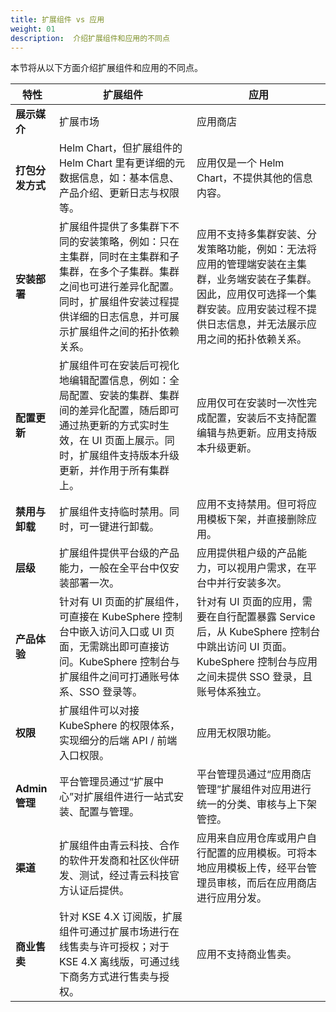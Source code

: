```yaml
---
title: 扩展组件 vs 应用
weight: 01
description:  介绍扩展组件和应用的不同点
---
```



本节将从以下方面介绍扩展组件和应用的不同点。

|特性  | 扩展组件 | 应用
| ------- | ------- | ------- |
|**展示媒介** | 扩展市场 | 应用商店
|**打包分发方式** |Helm Chart，但扩展组件的 Helm Chart 里有更详细的元数据信息，如：基本信息、产品介绍、更新日志与权限等。|应用仅是一个 Helm Chart，不提供其他的信息内容。
|**安装部署**|扩展组件提供了多集群下不同的安装策略，例如：只在主集群，同时在主集群和子集群，在多个子集群。集群之间也可进行差异化配置。同时，扩展组件安装过程提供详细的日志信息，并可展示扩展组件之间的拓扑依赖关系。| 应用不支持多集群安装、分发策略功能，例如：无法将应用的管理端安装在主集群，业务端安装在子集群。因此，应用仅可选择一个集群安装。应用安装过程不提供日志信息，并无法展示应用之间的拓扑依赖关系。
|**配置更新**|扩展组件可在安装后可视化地编辑配置信息，例如：全局配置、安装的集群、集群间的差异化配置，随后即可通过热更新的方式实时生效，在 UI 页面上展示。同时，扩展组件支持版本升级更新，并作用于所有集群上。|应用仅可在安装时一次性完成配置，安装后不支持配置编辑与热更新。应用支持版本升级更新。
|**禁用与卸载**|扩展组件支持临时禁用。同时，可一键进行卸载。|应用不支持禁用。但可将应用模板下架，并直接删除应用。
|**层级**|扩展组件提供平台级的产品能力，一般在全平台中仅安装部署一次。|应用提供租户级的产品能力，可以视用户需求，在平台中并行安装多次。
|**产品体验**|针对有 UI 页面的扩展组件，可直接在 KubeSphere 控制台中嵌入访问入口或 UI 页面，无需跳出即可直接访问。KubeSphere 控制台与扩展组件之间可打通账号体系、SSO 登录等。|针对有 UI 页面的应用，需要在自行配置暴露 Service 后，从 KubeSphere 控制台中跳出访问 UI 页面。KubeSphere 控制台与应用之间未提供 SSO 登录，且账号体系独立。
|**权限**|扩展组件可以对接 KubeSphere 的权限体系，实现细分的后端 API / 前端入口权限。|应用无权限功能。
|**Admin 管理**|平台管理员通过“扩展中心”对扩展组件进行一站式安装、配置与管理。|平台管理员通过“应用商店管理”扩展组件对应用进行统一的分类、审核与上下架管控。
|**渠道**|扩展组件由青云科技、合作的软件开发商和社区伙伴研发、测试，经过青云科技官方认证后提供。|应用来自应用仓库或用户自行配置的应用模板。可将本地应用模板上传，经平台管理员审核，而后在应用商店进行应用分发。
|**商业售卖**|针对 KSE 4.X 订阅版，扩展组件可通过扩展市场进行在线售卖与许可授权；对于 KSE 4.X 离线版，可通过线下商务方式进行售卖与授权。|应用不支持商业售卖。


